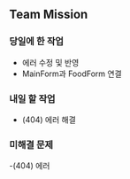 ## Team Mission

### 당일에 한 작업
- 에러 수정 및 반영
- MainForm과 FoodForm 연결

### 내일 할 작업
- (404) 에러 해결

### 미해결 문제
-(404) 에러


